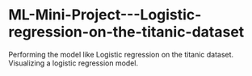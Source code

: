 # ML-Mini-Project---Logistic-regression-on-the-titanic-dataset
Performing the model like Logistic regression on the titanic dataset. Visualizing a logistic regression model.
